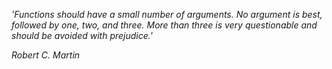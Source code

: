 *'Functions should have a small number of arguments. No argument is best, followed by one, two, and three. More than three is very questionable and should be avoided with prejudice.'*

 *Robert C. Martin*
